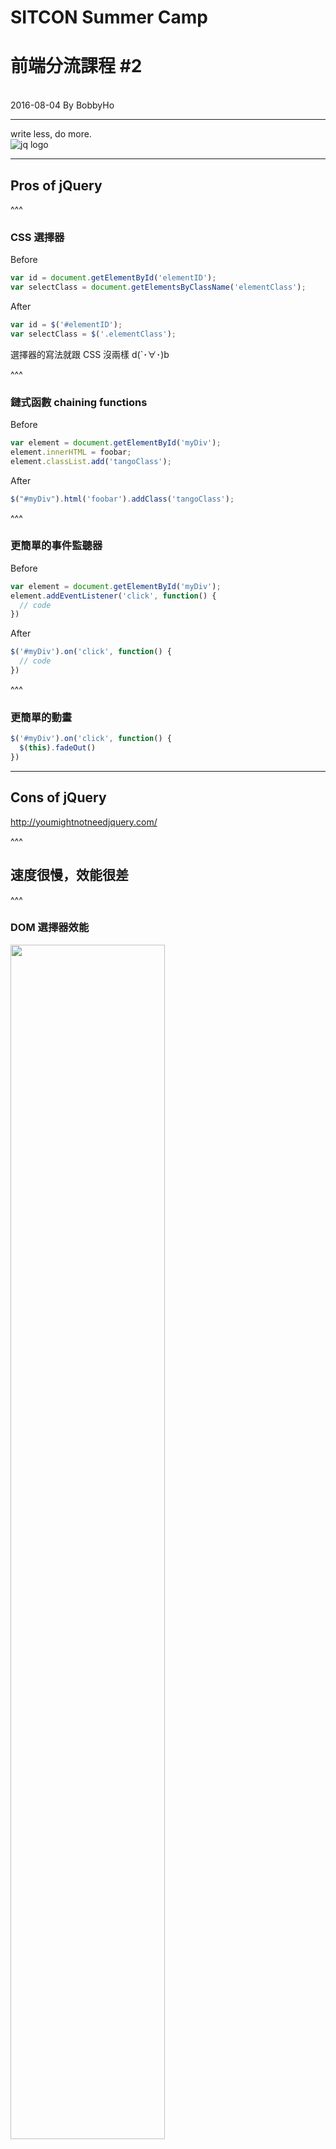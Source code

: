 # SITCON Summer Camp
# 前端分流課程 #2
<br>
2016-08-04 By BobbyHo

---

write less, do more.   
![jq logo](./assets/jquery/logo.png)

---

## Pros of jQuery

^^^

### CSS 選擇器

Before

```js
var id = document.getElementById('elementID');
var selectClass = document.getElementsByClassName('elementClass');
```

After

```js
var id = $('#elementID');
var selectClass = $('.elementClass');
```

選擇器的寫法就跟 CSS 沒兩樣 d(`･∀･)b

^^^

### 鏈式函數 chaining functions

Before

```js
var element = document.getElementById('myDiv');
element.innerHTML = foobar;
element.classList.add('tangoClass');
```

After

```js
$("#myDiv").html('foobar').addClass('tangoClass');
```

^^^

### 更簡單的事件監聽器

Before

```js
var element = document.getElementById('myDiv');
element.addEventListener('click', function() {
  // code
})
```

After

```js
$('#myDiv').on('click', function() {
  // code
})
```

^^^

### 更簡單的動畫

```js
$('#myDiv').on('click', function() {
  $(this).fadeOut()
})
```

---

## Cons of jQuery
http://youmightnotneedjquery.com/

^^^

## 速度很慢，效能很差

^^^

### DOM 選擇器效能
<img src="./assets/jquery/performance/dom-selecting.png" width="70%">

^^^

你可以這樣寫原生

```js
var element = document.querySelectorAll('#myDiv')
```

^^^

### 迴圈
![looping](./assets/jquery/performance/loop.png)

^^^

你可以這樣寫原生

```js
[2, 5, 9, 7, 10].forEach(function(element){
	// code
})
```

^^^

### 動畫
* jQuery 使用 JavaScript 控制 CSS 屬性
	* 效能很差，但支援很舊的瀏覽器 (F**k IE!)
* CSS3 原生動畫（transition, keyframe)
	* 效能好，但要新一點的瀏覽器才支援

^^^

但是為了好講解、理解   
本課程將以 jQuery 為主，特此下跪道歉(?   
<(\_ \_)> 

---

## 常用 API

^^^

### DOM 操作

```js
$('.element')
	.each() // 遍歷 array 中的數值，搭配 $(this)
	.append() // 在 .element 元素內的尾端插入
	.prepend() // 在 .element 元素內的前端插入
	.remove() // 從 DOM 中移除 .element 元素
	.replaceWith(content) // 用 content 取代 .element
	.html() // .element 內部的 HTML 內容
```

^^^

### 元素 HTML 屬性
```js
$('.element')
	.attr(屬性名稱) // 取得 .element 的某個屬性的值
	.attr(屬性名稱, 值) // 設定 .element 的某個屬性的值
	.removeAttr(屬性名稱) // 刪除 .element 的某個屬性
	.val() // 取得 .element 的 value 屬性的值（常用在表單）
	.val(值) // 設定 .element 的 value 屬性的值
```

^^^

### 取得元素 CSS 樣式
```js
$('.element')
	.css(color) // 取得 .element 元素的 color 屬性的值
	.addClass(/* className */) // 對 .element 增加 class
	.removeClass(/* className */) // 對 .element 刪除 class
	.toggleClass(/* className */) // 若 class 存在則刪除，反之增加 class

```

^^^

### jQuery 的事件監聽器
監聽事件：

```js
$('.element').on('事件', callback)
```

觸發事件：

```js
$('.element').trigger('事件')
```

^^^

|事件    | 名稱       |
|:-----:|:---------:|
|數值改變 | change    |
|獲得焦點 | focus     |
|失去焦點 | blur      |
|選取文字 | select    |
|鼠標進入 | mouseover |
|表單提交 | submit    |
|鼠標點擊 | click     |
|鼠標雙擊 | dblclick  |
|按鍵釋放 | keyup     |

^^^

### jQuery 的動畫
|說明    | 方法          |
|:-----:|:------------:|
|顯示    | show()       |
|隱藏    | hide()       |
|切換    | toggle()     |
|淡入    | fadeIn()     |
|淡出    | fadeOut()    |
|向上滑出 | slideUp()    |
|向下滑入 | slideDown()  |
|滑入切換 | slideToggle()|